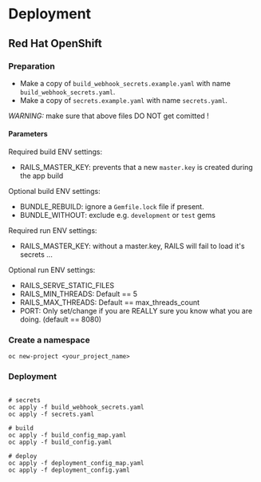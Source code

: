 # Deployment

## Red Hat OpenShift

### Preparation

* Make a copy of `build_webhook_secrets.example.yaml` with name `build_webhook_secrets.yaml`. 
* Make a copy of `secrets.example.yaml` with name `secrets.yaml`. 

*WARNING:* make sure that above files DO NOT get comitted !

#### Parameters

Required build ENV settings:

* RAILS_MASTER_KEY: prevents that a new `master.key` is created during the app build

Optional build ENV settings:

* BUNDLE_REBUILD: ignore a `Gemfile.lock` file if present.
* BUNDLE_WITHOUT: exclude e.g. `development` or `test` gems

Required run ENV settings:

* RAILS_MASTER_KEY: without a master.key, RAILS will fail to load it's secrets ...

Optional run ENV settings:

* RAILS_SERVE_STATIC_FILES
* RAILS_MIN_THREADS: Default == 5
* RAILS_MAX_THREADS: Default == max_threads_count
* PORT: Only set/change if you are REALLY sure you know what you are doing. (default == 8080)


### Create a namespace

```shell
oc new-project <your_project_name>
```

### Deployment

```shell

# secrets
oc apply -f build_webhook_secrets.yaml
oc apply -f secrets.yaml

# build
oc apply -f build_config_map.yaml
oc apply -f build_config.yaml

# deploy
oc apply -f deployment_config_map.yaml
oc apply -f deployment_config.yaml

```
